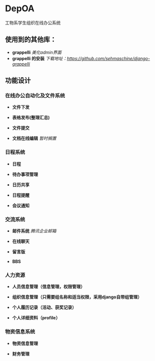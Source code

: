 DepOA
=====

工物系学生组织在线办公系统


## 使用到的其他库：

* **grappelli**  *美化admin界面*
* **grappelli 的安装**  *下载地址：https://github.com/sehmaschine/django-grappelli*

## 功能设计


### 在线办公自动化及文件系统

* **文件下发**

* **表格发布(整理汇总)**

* **文件提交**

* **文档在线编辑** *暂时搁置*


### 日程系统

* **日程**

* **待办事项管理**

* **日历共享**

* **日程提醒**

* **会议通知**


### 交流系统

* **邮件系统** *腾讯企业邮箱*

* **在线聊天**

* **留言版**

* **BBS**


### 人力资源

* **人员信息管理（信息管理，权限管理）**

* **组织信息管理（只需要组名称和适当权限，采用django自带组管理）**

* **个人履历记录（活动、获奖记录）**

* **个人详细资料（profile）**


### 物资信息系统

* **物资信息管理**

* **财务管理**
